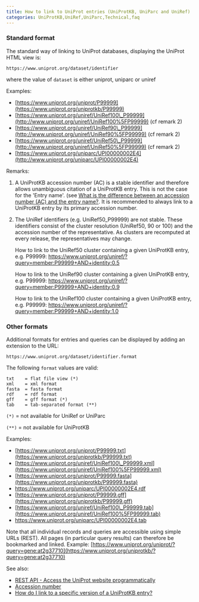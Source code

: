 ```yaml
---
title: How to link to UniProt entries (UniProtKB, UniParc and UniRef)
categories: UniProtKB,UniRef,UniParc,Technical,faq
---
```


### Standard format

The standard way of linking to UniProt databases, displaying the UniProt HTML view is:

`https://www.uniprot.org/dataset/identifier`

where the value of `dataset` is either uniprot, uniparc or uniref

Examples:

-   [https://www.uniprot.org/uniprot/P99999](https://www.uniprot.org/uniprotkb/P99999)
-   [https://www.uniprot.org/uniref/UniRef100\_P99999](http://www.uniprot.org/uniref/UniRef100%5FP99999) (cf remark 2)
-   [https://www.uniprot.org/uniref/UniRef90\_P99999](http://www.uniprot.org/uniref/UniRef90%5FP99999) (cf remark 2)
-   [https://www.uniprot.org/uniref/UniRef50\_P99999](http://www.uniprot.org/uniref/UniRef50%5FP99999) (cf remark 2)
-   [https://www.uniprot.org/uniparc/UPI00000002E4](http://www.uniprot.org/uniparc/UPI00000002E4)

Remarks:

1.  A UniProtKB accession number (AC) is a stable identifier and therefore allows unambiguous citation of a UniProtKB entry. This is not the case for the 'Entry name'. (see [What is the difference between an accession number (AC) and the entry name?](http://www.uniprot.org/help/difference%5Faccession%5Fentryname). It is recommended to always link to a UniProtKB entry by its primary accession number.
2.  The UniRef identifiers (e.g. UniRef50\_P99999) are not stable. These identifiers consist of the cluster resolution (UniRef50, 90 or 100) and the accession number of the representative. As clusters are recomputed at every release, the representatives may change.  
      
    How to link to the UniRef50 cluster containing a given UniProtKB entry, e.g. P99999: <https://www.uniprot.org/uniref/?query=member:P99999+AND+identity:0.5>  
      
    How to link to the UniRef90 cluster containing a given UniProtKB entry, e.g. P99999: <https://www.uniprot.org/uniref/?query=member:P99999+AND+identity:0.9>  
      
    How to link to the UniRef100 cluster containing a given UniProtKB entry, e.g. P99999: <https://www.uniprot.org/uniref/?query=member:P99999+AND+identity:1.0>

### Other formats

Additional formats for entries and queries can be displayed by adding an extension to the URL:

`https://www.uniprot.org/dataset/identifier.format`

The following `format` values are valid:

    txt    = flat file view (*)
    xml    = xml format
    fasta  = fasta format
    rdf    = rdf format
    gff    = gff format (*)
    tab    = tab-separated format (**)

`(*)` = not available for UniRef or UniParc

`(**)` = not available for UniProtKB

Examples:

-   [https://www.uniprot.org/uniprot/P99999.txt](https://www.uniprot.org/uniprotkb/P99999.txt)
-   [https://www.uniprot.org/uniref/UniRef100\_P99999.xml](https://www.uniprot.org/uniref/UniRef100%5FP99999.xml)
-   [https://www.uniprot.org/uniprot/P99999.fasta](https://www.uniprot.org/uniprotkb/P99999.fasta)
-   <https://www.uniprot.org/uniparc/UPI00000002E4.rdf>
-   [https://www.uniprot.org/uniprot/P99999.gff](https://www.uniprot.org/uniprotkb/P99999.gff)
-   [https://www.uniprot.org/uniref/UniRef100\_P99999.tab](https://www.uniprot.org/uniref/UniRef100%5FP99999.tab)
-   <https://www.uniprot.org/uniparc/UPI00000002E4.tab>

Note that all individual records and queries are accessible using simple URLs (REST). All pages (in particular query results) can therefore be bookmarked and linked. Example: [https://www.uniprot.org/uniprot/?query=gene:at2g37710](https://www.uniprot.org/uniprotkb/?query=gene:at2g37710)

See also:

-   [REST API - Access the UniProt website programmatically](http://www.uniprot.org/help/api)
-   [Accession number](https://www.uniprot.org/help/accession%5Fnumbers)
-   [How do I link to a specific version of a UniProtKB entry?](http://www.uniprot.org/help/link%5Fold%5Fversions)
